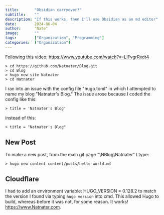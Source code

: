 ```yaml
---
title:       "Obsidian carryover?"
subtitle:    ""
description: "If this works, then I'll use Obsidian as an md editor"
date:        2024-06-04
author:      "Nate"
image:       ""
tags:        ["Organization", "Programming"]
categories:  ["Organization"]
---
```


Following this video: https://www.youtube.com/watch?v=LIFvgrRxdt4

```
> cd https://github.com/Natnater/Blog.git
> cd Blog
> hugo new site Natnater
> cd Natnater
```
I ran into an issue with the config file "hugo.toml" in which I attempted to name my blog "Natnater's Blog."  The issue arose because I coded the config like this:
```
> title = 'Natnater's Blog'
```
instead of this:
```
> title = "Natnater's Blog"
```
## New Post
To make a new post, from the main git page "\\NBlog\\Natnater" I type:
```
> hugo new content content/posts/hello-world.md
```

## Cloudflare
I had to add an environment variable: HUGO_VERSION = 0.128.2 to match the version I found via typing ```hugo version``` into cmd.  This allowed Hugo to build, whereas before it was not, for some reason.  It works!  https://www.Natnater.com.
